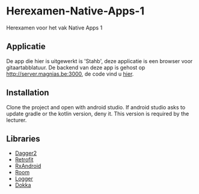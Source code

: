 # Herexamen-Native-Apps-1

Herexamen voor het vak Native Apps 1

## Applicatie

De app die hier is uitgewerkt is 'Stahb', deze applicatie is een browser voor gitaartabblatuur.
De backend van deze app is gehost op http://server.magnias.be:3000, de code vind u [hier](https://github.com/angelocarly/Stahb-backend).

## Installation
Clone the project and open with android studio.
If android studio asks to update gradle or the kotlin version, deny it. This version is required by the lecturer.

## Libraries

- [Dagger2](https://github.com/google/dagger)
- [Retrofit](https://square.github.io/retrofit/)
- [RxAndroid](https://github.com/ReactiveX/RxAndroid)
- [Room](https://developer.android.com/topic/libraries/architecture/room)
- [Logger](https://github.com/orhanobut/logger)
- [Dokka](https://github.com/Kotlin/dokka)
